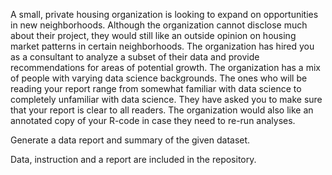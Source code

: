 A small, private housing organization is looking to expand on opportunities in new 
neighborhoods. Although the organization cannot disclose much about their project, they would 
still like an outside opinion on housing market patterns in certain neighborhoods. 
The organization has hired you as a consultant to analyze a subset of their data and provide 
recommendations for areas of potential growth. The organization has a mix of people with 
varying data science backgrounds. The ones who will be reading your report range from 
somewhat familiar with data science to completely unfamiliar with data science. They have 
asked you to make sure that your report is clear to all readers. The organization would also like 
an annotated copy of your R-code in case they need to re-run analyses. 

Generate a data report and summary of the given dataset. 

Data, instruction and a report are included in the repository. 
